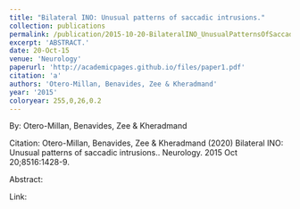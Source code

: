 ```yaml
---
title: "Bilateral INO: Unusual patterns of saccadic intrusions."
collection: publications
permalink: /publication/2015-10-20-BilateralINO_UnusualPatternsOfSaccadicIntrusions_
excerpt: 'ABSTRACT.'
date: 20-Oct-15
venue: 'Neurology'
paperurl: 'http://academicpages.github.io/files/paper1.pdf'
citation: 'a'
authors: 'Otero-Millan, Benavides, Zee & Kheradmand'
year: '2015'
coloryear: 255,0,26,0.2
---
```


By: Otero-Millan, Benavides, Zee & Kheradmand

Citation: Otero-Millan, Benavides, Zee & Kheradmand (2020) Bilateral INO: Unusual patterns of saccadic intrusions.. Neurology. 2015 Oct 20;8516:1428-9. 

Abstract: 

Link: 
